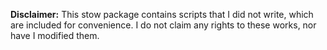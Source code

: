 **Disclaimer:** This stow package contains scripts that I did not write, which are included for convenience. I do not claim any rights to these works, nor have I modified them.
